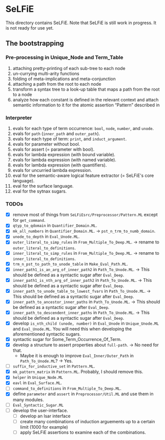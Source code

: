 # SeLFiE

This directory contains SeLFiE.
Note that SeLFiE is still work in progress.
It is not ready for use yet.

## The bootstrapping

### Pre-processing in Unique_Node and Term_Table
1. attaching pretty-printing of each sub-tree to each node
2. un-currying multi-arity functions
3. folding of meta-implications and meta-conjunction
4. attaching a path from the root to each node
5. transform a syntax tree to a look-up table that maps a path from the root to a node
6. analyze how each constant is defined in the relevant context and attach semantic information to it for the atomic assertion “Pattern” described in 

### Interpreter
1. evals for each type of term occurrence: `bool`, `node`, `number`, and `unode`.
2. evals for `path` (`inner_path` and `outer_path`).
3. evals for each type of term: `print`, and `induct_argument`.
4. evals for parameter without bool.
5. evals for assert (= parameter with bool).
6. evals for lambda expression (with bound variable).
7. evals for lambda expression (with named variable).
8. evals for lambda expression (with quantifiers).
9. evals for uncurried lambda expression.
10. eval for the semantic-aware logical feature extractor (= SeLFiE's core language).
11. eval for the surface language.
12. eval for the sytnax sugars.

### TODOs
- [X]  remove most of things from `SeLFiEsrc/Preprocessor/Pattern.ML` except for `get_command`.
- [X] `qtyp_to_qdomain` in `Quantifier_Domain.ML`.
- [X] `mk_all_numbers` in `Quantifier_Domain.ML`. -> `pst_n_trm_to_numb_domain`.
- [X] `unode_to_depth` in `Eval_Unode.ML`.
- [X] `outer_literal_to_simp_rules` in `From_Multiple_To_Deep.ML`. -> rename to `outer_literal_to_definitions`.
- [X] `inner_literal_to_simp_rules` in `From_Multiple_To_Deep.ML`. -> rename to `inner_literal_to_definitions`.
- [X] `trm_n_pst_to_path_to_unode_table` in `Make_Eval_Path.ML`.
- [X] `inner_path1_is_an_arg_of_inner_path2` in `Path_To_Unode.ML`. -> This should be defined as a syntactic sugar after `Eval_Deep`.
- [X] `inner_path1_is_nth_arg_of_inner_path2` in `Path_To_Unode.ML`. -> This should be defined as a syntactic sugar after `Eval_Deep`.
- [X] `inner_path_to_unode_table_to_lowest_fvars` in `Path_To_Unode.ML`. -> This should be defined as a syntactic sugar after `Eval_Deep`.
- [X] `inner_path_to_ancestor_inner_paths` in `Path_To_Unode.ML`. -> This should be defined as a syntactic sugar after `Eval_Deep`.
- [X] `inner_path_to_descendent_inner_paths` in `Path_To_Unode.ML`. -> This should be defined as a syntactic sugar after `Eval_Deep`.
- [X] develop `is_nth_child (unode, number)` in `Eval_Unode` in `Unique_Unode.ML` and `Eval_Unode.ML`.
      You will  need this when developing the aforementioned syntactic sugars.
- [X] syntactic sugar for Some_Term_Occurrence_Of_Term.
- [X] develop a structure to assert properties about `full-path`. -> No need for that.
   - Maybe it is enough to improve `Eval_Inner/Outer_Path` in `Path_To_Unode.ML`? -> Yes.
- [ ] `suffix_for_inductive_set` in `Pattern.ML`.
- [X] `mk_pattern_matrix` in `Pattern.ML`. Probably, I should remove this.
- [X] `helper` in `Unique_Node.ML`
- [X] `eavl` in `Eval_Surface.ML`.
- [ ] `command_to_definitions` in `From_Multiple_To_Deep.ML`.
- [X] define `parameter` and `assert` in `Preprocessor/Util.ML` and use them in many modules.
- [ ] `Eval_Syntactic_Sugar.ML`
- [ ] develop the user-interface.
  - [ ] develop an Isar interface
  - [ ] create many combinations of induction arguements up to a certain limit (1000 for example)
  - [ ] apply SeLFiE assertions to examine each of the combinations.
